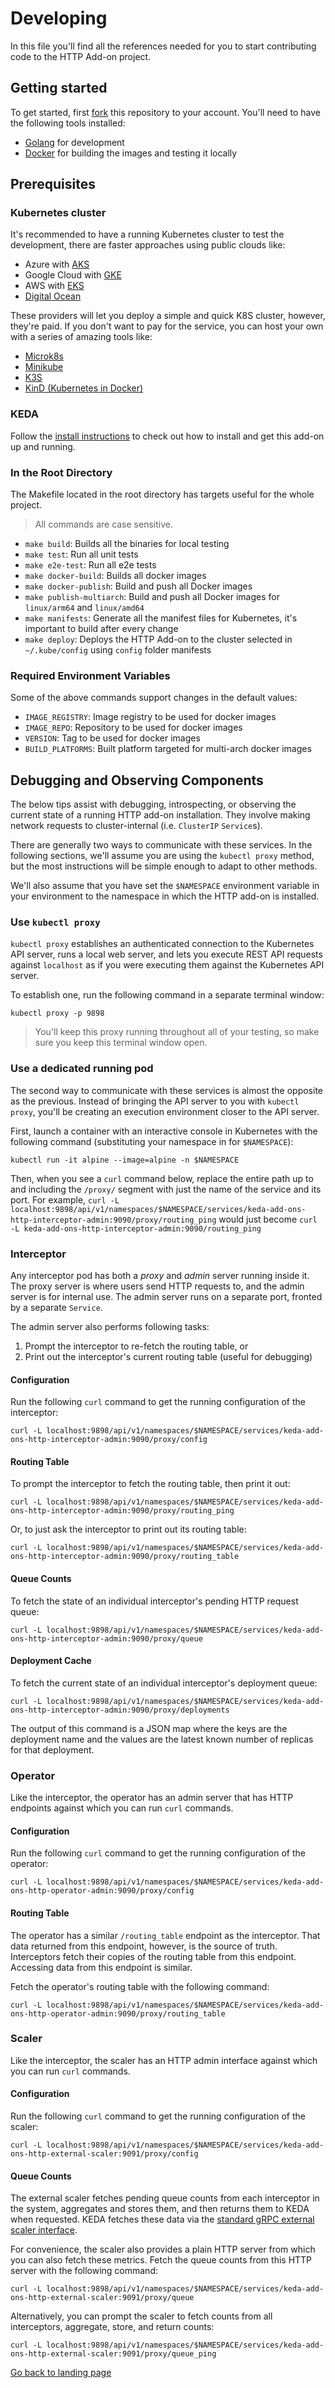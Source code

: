 # Developing

In this file you'll find all the references needed for you to start contributing code to the HTTP Add-on project.

## Getting started

To get started, first [fork](https://github.com/kedacore/http-add-on/fork) this repository to your account. You'll need
to have the following tools installed:

- [Golang](http://golang.org/) for development
- [Docker](https://docker.com) for building the images and testing it locally

## Prerequisites

### Kubernetes cluster

It's recommended to have a running Kubernetes cluster to test the development, there are faster approaches using public
clouds like:

- Azure with [AKS](https://azure.microsoft.com/services/kubernetes-service/?WT.mc_id=opensource-12724-ludossan)
- Google Cloud with [GKE](https://cloud.google.com/kubernetes-engine)
- AWS with [EKS](https://aws.amazon.com/eks/)
- [Digital Ocean](https://www.digitalocean.com/products/kubernetes/)

These providers will let you deploy a simple and quick K8S cluster, however, they're paid. If you don't want to pay for
the service, you can host your own with a series of amazing tools like:

- [Microk8s](https://microk8s.io/)
- [Minikube](https://minikube.sigs.k8s.io/docs/)
- [K3S](https://k3s.io/)
- [KinD (Kubernetes in Docker)](https://kind.sigs.k8s.io/)

### KEDA

Follow the [install instructions](./install.md) to check out how to install and get this add-on up and running.

### In the Root Directory

The Makefile located in the root directory has targets useful for the whole project.

> All commands are case sensitive.

- `make build`: Builds all the binaries for local testing
- `make test`: Run all unit tests
- `make e2e-test`: Run all e2e tests
- `make docker-build`: Builds all docker images
- `make docker-publish`: Build and push all Docker images
- `make publish-multiarch`: Build and push all Docker images for `linux/arm64` and `linux/amd64`
- `make manifests`: Generate all the manifest files for Kubernetes, it's important to build after every change
- `make deploy`: Deploys the HTTP Add-on to the cluster selected in `~/.kube/config` using `config` folder manifests

### Required Environment Variables

Some of the above commands support changes in the default values: 

- `IMAGE_REGISTRY`: Image registry to be used for docker images
- `IMAGE_REPO`: Repository to be used for docker images
- `VERSION`: Tag to be used for docker images
- `BUILD_PLATFORMS`: Built platform targeted for multi-arch docker images

## Debugging and Observing Components

The below tips assist with debugging, introspecting, or observing the current state of a running HTTP add-on installation. They involve making network requests to cluster-internal (i.e. `ClusterIP` `Service`s).

There are generally two ways to communicate with these services. In the following sections, we'll assume you are using the `kubectl proxy` method, but the most instructions will be simple enough to adapt to other methods.

We'll also assume that you have set the `$NAMESPACE` environment variable in your environment to the namespace in which the HTTP add-on is installed.

### Use `kubectl proxy`

`kubectl proxy` establishes an authenticated connection to the Kubernetes API server, runs a local web server, and lets you execute REST API requests against `localhost` as if you were executing them against the Kubernetes API server.

To establish one, run the following command in a separate terminal window:

```console
kubectl proxy -p 9898
```

>You'll keep this proxy running throughout all of your testing, so make sure you keep this terminal window open.

### Use a dedicated running pod

The second way to communicate with these services is almost the opposite as the previous. Instead of bringing the API server to you with `kubectl proxy`, you'll be creating an execution environment closer to the API server.

First, launch a container with an interactive console in Kubernetes with the following command (substituting your namespace in for `$NAMESPACE`):

```console
kubectl run -it alpine --image=alpine -n $NAMESPACE
```

Then, when you see a `curl` command below, replace the entire path up to and including the `/proxy/` segment with just the name of the service and its port. For example, `curl -L localhost:9898/api/v1/namespaces/$NAMESPACE/services/keda-add-ons-http-interceptor-admin:9090/proxy/routing_ping` would just become `curl -L keda-add-ons-http-interceptor-admin:9090/routing_ping`

### Interceptor

Any interceptor pod has both a _proxy_ and _admin_ server running inside it. The proxy server is where users send HTTP requests to, and the admin server is for internal use. The admin server runs on a separate port, fronted by a separate `Service`.

The admin server also performs following tasks:

1. Prompt the interceptor to re-fetch the routing table, or
2. Print out the interceptor's current routing table (useful for debugging)

#### Configuration

Run the following `curl` command to get the running configuration of the interceptor:

```console
curl -L localhost:9898/api/v1/namespaces/$NAMESPACE/services/keda-add-ons-http-interceptor-admin:9090/proxy/config
```

#### Routing Table

To prompt the interceptor to fetch the routing table, then print it out:

```console
curl -L localhost:9898/api/v1/namespaces/$NAMESPACE/services/keda-add-ons-http-interceptor-admin:9090/proxy/routing_ping
```

Or, to just ask the interceptor to print out its routing table:

```console
curl -L localhost:9898/api/v1/namespaces/$NAMESPACE/services/keda-add-ons-http-interceptor-admin:9090/proxy/routing_table
```

#### Queue Counts

To fetch the state of an individual interceptor's pending HTTP request queue:

```console
curl -L localhost:9898/api/v1/namespaces/$NAMESPACE/services/keda-add-ons-http-interceptor-admin:9090/proxy/queue
```

#### Deployment Cache

To fetch the current state of an individual interceptor's deployment queue:

```console
curl -L localhost:9898/api/v1/namespaces/$NAMESPACE/services/keda-add-ons-http-interceptor-admin:9090/proxy/deployments
```

The output of this command is a JSON map where the keys are the deployment name and the values are the latest known number of replicas for that deployment.

### Operator

Like the interceptor, the operator has an admin server that has HTTP endpoints against which you can run `curl` commands.

#### Configuration

Run the following `curl` command to get the running configuration of the operator:

```console
curl -L localhost:9898/api/v1/namespaces/$NAMESPACE/services/keda-add-ons-http-operator-admin:9090/proxy/config
```

#### Routing Table

The operator has a similar `/routing_table` endpoint as the interceptor. That data returned from this endpoint, however, is the source of truth. Interceptors fetch their copies of the routing table from this endpoint. Accessing data from this endpoint is similar.

Fetch the operator's routing table with the following command:

```console
curl -L localhost:9898/api/v1/namespaces/$NAMESPACE/services/keda-add-ons-http-operator-admin:9090/proxy/routing_table
```

### Scaler

Like the interceptor, the scaler has an HTTP admin interface against which you can run `curl` commands.

#### Configuration

Run the following `curl` command to get the running configuration of the scaler:

```console
curl -L localhost:9898/api/v1/namespaces/$NAMESPACE/services/keda-add-ons-http-external-scaler:9091/proxy/config
```

#### Queue Counts

The external scaler fetches pending queue counts from each interceptor in the system, aggregates and stores them, and then returns them to KEDA when requested. KEDA fetches these data via the [standard gRPC external scaler interface](https://keda.sh/docs/2.3/concepts/external-scalers/#external-scaler-grpc-interface).

For convenience, the scaler also provides a plain HTTP server from which you can also fetch these metrics. Fetch the queue counts from this HTTP server with the following command:

```console
curl -L localhost:9898/api/v1/namespaces/$NAMESPACE/services/keda-add-ons-http-external-scaler:9091/proxy/queue
```

Alternatively, you can prompt the scaler to fetch counts from all interceptors, aggregate, store, and return counts:

```console
curl -L localhost:9898/api/v1/namespaces/$NAMESPACE/services/keda-add-ons-http-external-scaler:9091/proxy/queue_ping
```

[Go back to landing page](./)
